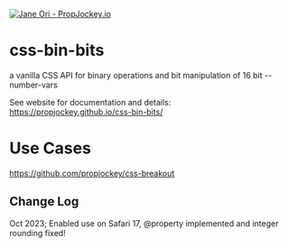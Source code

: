 [![Jane Ori - PropJockey.io](https://img.shields.io/badge/Jane%20Ori%20%F0%9F%91%BD-%F0%9F%A4%8D%20PropJockey.io-7300E6.svg?labelColor=FB04C2&style=plastic)](http://jane.propjockey.io/)

# css-bin-bits
a vanilla CSS API for binary operations and bit manipulation of 16 bit --number-vars

See website for documentation and details: https://propjockey.github.io/css-bin-bits/

# Use Cases

https://github.com/propjockey/css-breakout

## Change Log

Oct 2023; Enabled use on Safari 17, @property implemented and integer rounding fixed!
